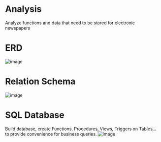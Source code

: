 # Analysis
Analyze functions and data that need to be stored for electronic newspapers

# ERD
![image](https://github.com/nch13/Online-Newspaper-Database/assets/140384066/65f45bc1-cc1c-4f51-96cd-43d445bf0724)

# Relation Schema
![image](https://github.com/nch13/Online-Newspaper-Database/assets/140384066/ac606c5d-6866-4074-ba7a-f46a8c58177a)

# SQL Database
Build database, create Functions, Procedures, Views, Triggers on Tables,.. to provide convenience for business queries.
![image](https://github.com/nch13/Online-Newspaper-Database/assets/140384066/014144b5-fc1f-4c1c-a756-e5b2f82a3951)
